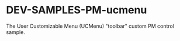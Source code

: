 DEV-SAMPLES-PM-ucmenu
=====================

The User Customizable Menu (UCMenu) "toolbar" custom PM control sample.
